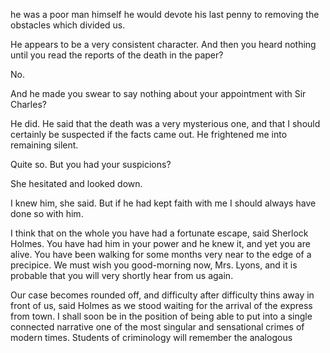 he was a poor man himself he would devote his last penny to removing the
obstacles which divided us.

He appears to be a very consistent character. And then you heard
nothing until you read the reports of the death in the paper?

No.

And he made you swear to say nothing about your appointment with Sir
Charles?

He did. He said that the death was a very mysterious one, and that I
should certainly be suspected if the facts came out. He frightened me
into remaining silent.

Quite so. But you had your suspicions?

She hesitated and looked down.

I knew him, she said. But if he had kept faith with me I should
always have done so with him.

I think that on the whole you have had a fortunate escape, said
Sherlock Holmes. You have had him in your power and he knew it, and
yet you are alive. You have been walking for some months very near to
the edge of a precipice. We must wish you good-morning now, Mrs. Lyons,
and it is probable that you will very shortly hear from us again.

Our case becomes rounded off, and difficulty after difficulty thins
away in front of us, said Holmes as we stood waiting for the arrival
of the express from town. I shall soon be in the position of being
able to put into a single connected narrative one of the most singular
and sensational crimes of modern times. Students of criminology will
remember the analogous
